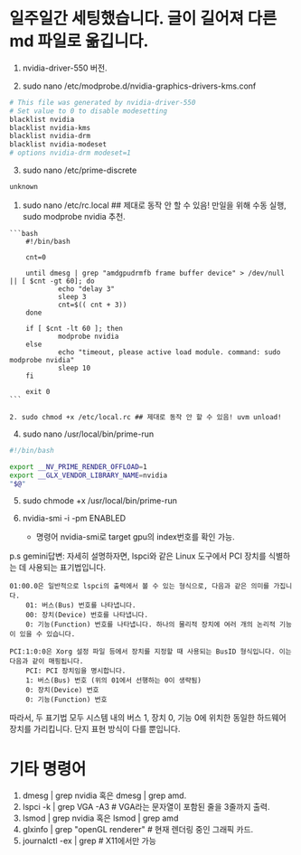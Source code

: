 # 일주일간 세팅했습니다. 글이 길어져 다른 md 파일로 옮깁니다.


1. nvidia-driver-550 버전.

2. sudo nano /etc/modprobe.d/nvidia-graphics-drivers-kms.conf

```bash
# This file was generated by nvidia-driver-550
# Set value to 0 to disable modesetting
blacklist nvidia
blacklist nvidia-kms
blacklist nvidia-drm
blacklist nvidia-modeset
# options nvidia-drm modeset=1
```

3. sudo nano /etc/prime-discrete

```bash
unknown
```

   1. sudo nano /etc/rc.local ## 제대로 동작 안 할 수 있음! 만일을 위해 수동 실행, sudo modprobe nvidia 추천.

    ```bash
        #!/bin/bash

        cnt=0

        until dmesg | grep "amdgpudrmfb frame buffer device" > /dev/null || [ $cnt -gt 60]; do
                echo "delay 3"
                sleep 3
                cnt=$(( cnt + 3))
        done

        if [ $cnt -lt 60 ]; then 
                modprobe nvidia
        else
                echo "timeout, please active load module. command: sudo modprobe nvidia"
                sleep 10
        fi

        exit 0
    ```

    2. sudo chmod +x /etc/local.rc ## 제대로 동작 안 할 수 있음! uvm unload!

4. sudo nano /usr/local/bin/prime-run

```bash
#!/bin/bash

export __NV_PRIME_RENDER_OFFLOAD=1
export __GLX_VENDOR_LIBRARY_NAME=nvidia
"$@"
```

5. sudo chmode +x /usr/local/bin/prime-run

6. nvidia-smi -i <target gpu> -pm ENABLED
    - 명령어 nvidia-smi로 target gpu의 index번호를 확인 가능.

p.s gemini답변: 자세히 설명하자면, lspci와 같은 Linux 도구에서 PCI 장치를 식별하는 데 사용되는 표기법입니다.

    01:00.0은 일반적으로 lspci의 출력에서 볼 수 있는 형식으로, 다음과 같은 의미를 가집니다.
        01: 버스(Bus) 번호를 나타냅니다.
        00: 장치(Device) 번호를 나타냅니다.
        0: 기능(Function) 번호를 나타냅니다. 하나의 물리적 장치에 여러 개의 논리적 기능이 있을 수 있습니다.

    PCI:1:0:0은 Xorg 설정 파일 등에서 장치를 지정할 때 사용되는 BusID 형식입니다. 이는 다음과 같이 매핑됩니다.
        PCI: PCI 장치임을 명시합니다.
        1: 버스(Bus) 번호 (위의 01에서 선행하는 0이 생략됨)
        0: 장치(Device) 번호
        0: 기능(Function) 번호

따라서, 두 표기법 모두 시스템 내의 버스 1, 장치 0, 기능 0에 위치한 동일한 하드웨어 장치를 가리킵니다. 단지 표현 방식이 다를 뿐입니다.

# 기타 명령어
1. dmesg | grep nvidia 혹은 dmesg | grep amd.
2. lspci -k | grep VGA -A3 # VGA라는 문자열이 포함된 줄을 3줄까지 출력.
3. lsmod | grep nvidia 혹은 lsmod | grep amd
4. glxinfo | grep "openGL renderer" # 현재 렌더링 중인 그래픽 카드.
5. journalctl -ex | grep <target> # X11에서만 가능